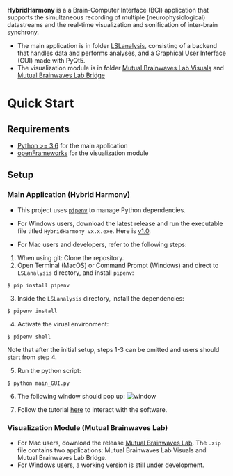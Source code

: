 **HybridHarmony** is a a Brain-Computer Interface (BCI) application that supports the simultaneous recording of multiple (neurophysiological) datastreams and the real-time visualization and sonification of inter-brain synchrony.

- The main application is in folder [LSLanalysis](https://github.com/RhythmsOfRelating/RhythmsOfRelating/tree/master/LSLanalysis), consisting of a backend that handles data and performs analyses, and a Graphical User Interface (GUI) made with PyQt5.
- The visualization module is in folder [Mutual Brainwaves Lab Visuals](https://github.com/RhythmsOfRelating/RhythmsOfRelating/tree/master/Mutual%20Brainwaves%20Lab%20Visuals) and [Mutual Brainwaves Lab Bridge](https://github.com/RhythmsOfRelating/RhythmsOfRelating/tree/master/Mutual%20Brainwaves%20Lab%20Bridge)

# Quick Start
## Requirements
- [Python >= 3.6](https://www.python.org/downloads/) for the main application
- [openFrameworks](https://openframeworks.cc/download/) for the visualization module

## Setup

### Main Application (Hybrid Harmony)
- This project uses [`pipenv`](https://docs.pipenv.org/) to manage Python dependencies.

- For Windows users, download the latest release and run the executable file titled `HybridHarmony vx.x.exe`. Here is [v1.0](https://github.com/RhythmsOfRelating/RhythmsOfRelating/releases/tag/v1.0).

- For Mac users and developers, refer to the following steps:

1. When using git: Clone the repository.
2. Open Terminal (MacOS) or Command Prompt (Windows) and direct to `LSLanalysis` directory, and install `pipenv`:
```shell
$ pip install pipenv
```
3. Inside the `LSLanalysis` directory, install the dependencies:
```shell
$ pipenv install
```
4. Activate the virual environment:
```shell
$ pipenv shell
```
Note that after the initial setup, steps 1-3 can be omitted and users should start from step 4.

5. Run the python script:
```shell
$ python main_GUI.py
```
6. The following window should pop up:
![window][window_image]

[window_image]: https://github.com/RhythmsOfRelating/RhythmsOfRelating/blob/master/tutorial/tutorial1.png "window image 1"

7. Follow the tutorial [here](https://github.com/RhythmsOfRelating/RhythmsOfRelating/tree/master/LSLanalysis) to interact with the software.

### Visualization Module (Mutual Brainwaves Lab)
- For Mac users, download the release [Mutual Brainwaves Lab](https://github.com/RhythmsOfRelating/RhythmsOfRelating/releases/tag/v0.1-viz). The `.zip` file contains two applications: Mutual Brainwaves Lab Visuals and Mutual Brainwaves Lab Bridge.
- For Windows users, a working version is still under development.



